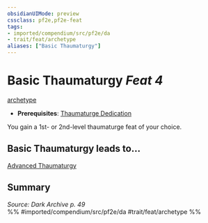 ```yaml
---
obsidianUIMode: preview
cssclass: pf2e,pf2e-feat
tags:
- imported/compendium/src/pf2e/da
- trait/feat/archetype
aliases: ["Basic Thaumaturgy"]
---
```

# Basic Thaumaturgy  *Feat 4*  
[archetype](archetype.md)  

- **Prerequisites**: [Thaumaturge Dedication](thaumaturge-dedication-da.md)

You gain a 1st- or 2nd-level thaumaturge feat of your choice.

## Basic Thaumaturgy leads to...

[Advanced Thaumaturgy](advanced-thaumaturgy-da.md)

## Summary

*Source: Dark Archive p. 49*  
%% #imported/compendium/src/pf2e/da #trait/feat/archetype %%